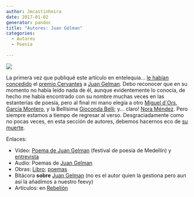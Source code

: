 ```yaml
---
author: Jmcastinheira
date: 2017-01-02
generator: pandoc
title: "Autores: Juan Gélman"
categories:
  - Autores
  - Poesía
  
---
```


![](http://prairial.free.fr/images/gelman/Gelman3.jpg)

La primera vez que
publiqué este artículo en entelequia... [le habían
concedido](http://www.elpais.com/articulo/cultura/poeta/argentino/Juan/Gelman/ganador/Premio/Cervantes/2007/elpepucul/20071129elpepucul_2/Tes)
el [premio Cervantes](http://es.wikipedia.org/wiki/Premio_Cervantes) a
[Juan Gelman](http://www.elortiba.org/gelman1.html). Debo reconocer que
en su momento no había leído nada de él, aunque evidentemente lo
conocía, de hecho me había encontrado con su nombre muchas veces en las
estanterías de poesía, pero al final mi mano elegía a otro [Miguel
d´Ors](http://amediavoz.com/dors.htm), [García
Montero](http://amediavoz.com/garciamontero.htm), y la Bellísima
[Gioconda Belli](http://amediavoz.com/belli.htm); y... claro! [Nora
Méndez](http://puertadenora.blogspot.com/). Pero siempre estamos a
tiempo de regresar al verso. Desgraciadamente como no pocas veces, en
esta sección de autores, debemos hacernos eco de [su
muerte](http://cultura.elpais.com/cultura/2014/01/15/actualidad/1389746754_647883.html).

Enlaces:

-   Video: [Poema de Juan
    Gelman](http://www.festivaldepoesiademedellin.org/pub.php/es/Multimedia/gelman.htm)
    (festival de poesía de Medellín) y [entrevista](http://www.elpais.com/videos/cultura/poeta/argentino/Juan/Gelman/Premio/Cervantes/elpvid/20071129elpepucul_4/Ves/%3Fctn%3DctnUltimo%26aP%3Dmodulo%253DMDLVideo%2526params%253Dxref%25253D20071129elpepucul_4.Ves)
-   Audio: Poemas de [Juan
    Gelman](http://poesiavirtual.com/index.php?ir=antologia/voz14.php)
-   Obras: [Libro](http://www.elortiba.org/gelman3.html);
    [poemas](http://sololiteratura.com/gel/gelpoemas.htm)
  -   Bitácora **sobre** [Juan
    Gelman](http://www.juangelman.com/wordpress/) (no es el autor quien
    la gestiona pero aun así la añadimos a nuestro feevy)
  -   Artículos: en
    [Rebelión](http://www.rebelion.org/mostrar.php?tipo=5&id=Juan%20Gelman&inicio=0)
